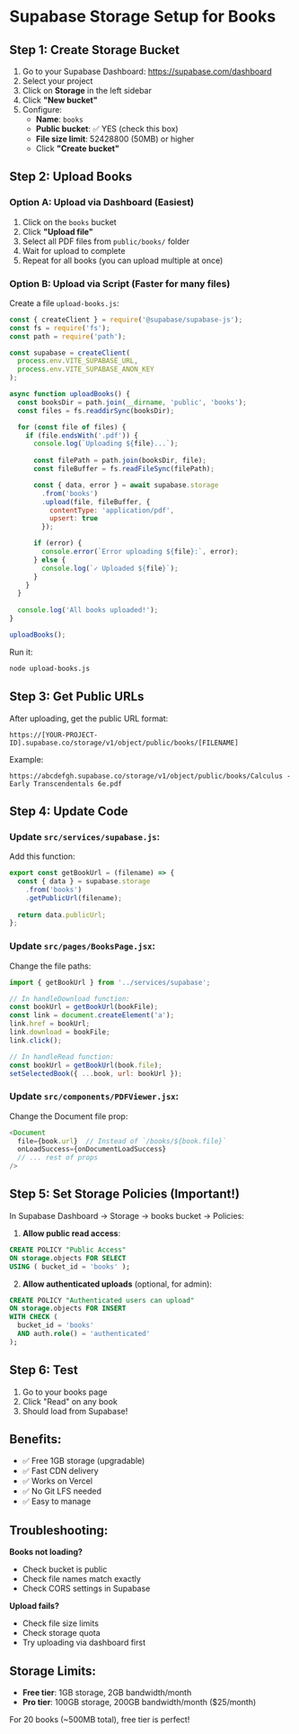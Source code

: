 # Supabase Storage Setup for Books

## Step 1: Create Storage Bucket

1. Go to your Supabase Dashboard: https://supabase.com/dashboard
2. Select your project
3. Click on **Storage** in the left sidebar
4. Click **"New bucket"**
5. Configure:
   - **Name**: `books`
   - **Public bucket**: ✅ YES (check this box)
   - **File size limit**: 52428800 (50MB) or higher
   - Click **"Create bucket"**

## Step 2: Upload Books

### Option A: Upload via Dashboard (Easiest)
1. Click on the `books` bucket
2. Click **"Upload file"**
3. Select all PDF files from `public/books/` folder
4. Wait for upload to complete
5. Repeat for all books (you can upload multiple at once)

### Option B: Upload via Script (Faster for many files)
Create a file `upload-books.js`:

```javascript
const { createClient } = require('@supabase/supabase-js');
const fs = require('fs');
const path = require('path');

const supabase = createClient(
  process.env.VITE_SUPABASE_URL,
  process.env.VITE_SUPABASE_ANON_KEY
);

async function uploadBooks() {
  const booksDir = path.join(__dirname, 'public', 'books');
  const files = fs.readdirSync(booksDir);

  for (const file of files) {
    if (file.endsWith('.pdf')) {
      console.log(`Uploading ${file}...`);
      
      const filePath = path.join(booksDir, file);
      const fileBuffer = fs.readFileSync(filePath);

      const { data, error } = await supabase.storage
        .from('books')
        .upload(file, fileBuffer, {
          contentType: 'application/pdf',
          upsert: true
        });

      if (error) {
        console.error(`Error uploading ${file}:`, error);
      } else {
        console.log(`✓ Uploaded ${file}`);
      }
    }
  }
  
  console.log('All books uploaded!');
}

uploadBooks();
```

Run it:
```bash
node upload-books.js
```

## Step 3: Get Public URLs

After uploading, get the public URL format:
```
https://[YOUR-PROJECT-ID].supabase.co/storage/v1/object/public/books/[FILENAME]
```

Example:
```
https://abcdefgh.supabase.co/storage/v1/object/public/books/Calculus - Early Transcendentals 6e.pdf
```

## Step 4: Update Code

### Update `src/services/supabase.js`:

Add this function:
```javascript
export const getBookUrl = (filename) => {
  const { data } = supabase.storage
    .from('books')
    .getPublicUrl(filename);
  
  return data.publicUrl;
};
```

### Update `src/pages/BooksPage.jsx`:

Change the file paths:
```javascript
import { getBookUrl } from '../services/supabase';

// In handleDownload function:
const bookUrl = getBookUrl(bookFile);
const link = document.createElement('a');
link.href = bookUrl;
link.download = bookFile;
link.click();

// In handleRead function:
const bookUrl = getBookUrl(book.file);
setSelectedBook({ ...book, url: bookUrl });
```

### Update `src/components/PDFViewer.jsx`:

Change the Document file prop:
```javascript
<Document
  file={book.url}  // Instead of `/books/${book.file}`
  onLoadSuccess={onDocumentLoadSuccess}
  // ... rest of props
/>
```

## Step 5: Set Storage Policies (Important!)

In Supabase Dashboard → Storage → books bucket → Policies:

1. **Allow public read access**:
```sql
CREATE POLICY "Public Access"
ON storage.objects FOR SELECT
USING ( bucket_id = 'books' );
```

2. **Allow authenticated uploads** (optional, for admin):
```sql
CREATE POLICY "Authenticated users can upload"
ON storage.objects FOR INSERT
WITH CHECK (
  bucket_id = 'books' 
  AND auth.role() = 'authenticated'
);
```

## Step 6: Test

1. Go to your books page
2. Click "Read" on any book
3. Should load from Supabase!

## Benefits:
- ✅ Free 1GB storage (upgradable)
- ✅ Fast CDN delivery
- ✅ Works on Vercel
- ✅ No Git LFS needed
- ✅ Easy to manage

## Troubleshooting:

**Books not loading?**
- Check bucket is public
- Check file names match exactly
- Check CORS settings in Supabase

**Upload fails?**
- Check file size limits
- Check storage quota
- Try uploading via dashboard first

## Storage Limits:
- **Free tier**: 1GB storage, 2GB bandwidth/month
- **Pro tier**: 100GB storage, 200GB bandwidth/month ($25/month)

For 20 books (~500MB total), free tier is perfect!
